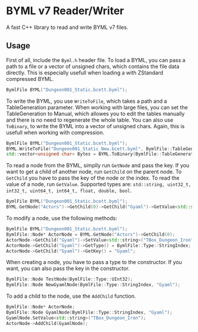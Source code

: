 # BYML v7 Reader/Writer

A fast C++ library to read and write BYML v7 files.
## Usage
First of all, include the `Byml.h` header file. To load a BYML, you can pass a path to a file or a vector of unsigned chars, which contains the file data directly. This is especially usefull when loading a with ZStandard compressed BYML.
```cpp
BymlFile BYML("Dungeon001_Static.bcett.byml");
```
To write the BYML, you use `WriteToFile`, which takes a path and a TableGeneration parameter. When working with large files, you can set the TableGeneration to Manual, which allowes you to edit the tables manually and there is no need to regenerate the whole table. You can also use `ToBinary`, to write the BYML into a vector of unsigned chars. Again, this is usefull when working with compression.
```cpp
BymlFile BYML("Dungeon001_Static.bcett.byml");
BYML.WriteToFile("Dungeon001_Static_New.bcett.byml", BymlFile::TableGeneration::Auto);
std::vector<unsigned char> Bytes = BYML.ToBinary(BymlFile::TableGeneration::Auto);
```
To read a node from the BYML, simplly run `GetNode` and pass the key. If you want to get a child of another node, run `GetChild` on the parent node. To `GetChild` you have to pass the key of the node or the index. To read the value of a node, run `GetValue`. Supported types are: `std::string, uint32_t, int32_t, uint64_t, int64_t, float, double, bool`.
```cpp
BymlFile BYML("Dungeon001_Static.bcett.byml");
BYML.GetNode("Actors")->GetChild(0)->GetChild("Gyaml")->GetValue<std::string>(); //Read an actors Gyaml in a Banc as a string
```
To modify a node, use the following methods:
```cpp
BymlFile BYML("Dungeon001_Static.bcett.byml");
BymlFile::Node* ActorNode = BYML.GetNode("Actors")->GetChild(0);
ActorNode->GetChild("Gyaml")->SetValue<std::string>("TBox_Dungeon_Iron");
ActorNode->GetChild("Gyaml")->GetType() = BymlFile::Type::StringIndex;
ActorNode->GetChild("Gyaml")->GetKey() = "Gyaml";
```
When creating a node, you have to pass a type to the constructor. If you want, you can also pass the key in the constructor.
```cpp
BymlFile::Node TestNode(BymlFile::Type::UInt32);
BymlFile::Node NewGyamlNode(BymlFile::Type::StringIndex, "Gyaml");
```
To add a child to the node, use the `AddChild` function.
```cpp
BymlFile::Node* ActorNode;
BymlFile::Node GyamlNode(BymlFile::Type::StringIndex, "Gyaml");
GyamlNode.SetValue<std::string>("TBox_Dungeon_Iron");
ActorNode->AddChild(GyamlNode);
```
